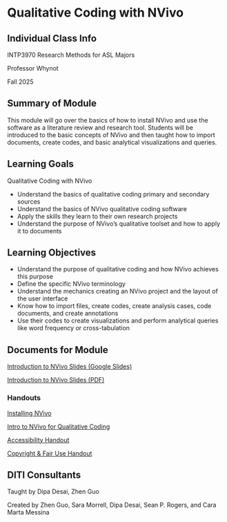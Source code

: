 # Qualitative Coding with NVivo

## Individual Class Info
INTP3970 Research Methods for ASL Majors
<br>


Professor Whynot
<br>


Fall 2025
<br>

## Summary of Module
This module will go over the basics of how to install NVivo and use the software as a literature review and research tool. Students will be introduced to the basic concepts of NVivo and then taught how to import documents, create codes, and basic analytical visualizations and queries.

## Learning Goals
Qualitative Coding with NVivo
* Understand the basics of qualitative coding primary and secondary sources
* Understand the basics of NVivo qualitative coding software 
* Apply the skills they learn to their own research projects
* Understand the purpose of NVivo’s qualitative toolset and how to apply it to documents

## Learning Objectives
* Understand the purpose of qualitative coding and how NVivo achieves this purpose
* Define the specific NVivo terminology
* Understand the mechanics creating an NVivo project and the layout of the user interface
* Know how to import files, create codes, create analysis cases, code documents, and create annotations
* Use their codes to create visualizations and perform analytical queries like word frequency or cross-tabulation


## Documents for Module

 [Introduction to NVivo Slides (Google Slides)](https://docs.google.com/presentation/d/1stiOt9rj7P8_ZMqUW2vjcRthWb-F7L74JcvB7hM19RE/edit?usp=sharing)

 [Introduction to NVivo Slides (PDF)](https://github.com/NULabNortheastern/digitalassignmentshowcase/blob/main/coding_qualitative/FA25-Whynot-INTP3970-NVivo/FA25-Whynot-INTP3970-Nvivo.pdf)


### Handouts
[Installing NVivo](https://github.com/NULabNortheastern/digitalassignmentshowcase/blob/main/handouts/coding_qualitative/Handout-Installing_NVivo.pdf)

[Intro to NVivo for Qualitative Coding](https://github.com/NULabNortheastern/digitalassignmentshowcase/blob/main/handouts/coding_qualitative/Handout-NVivo.pdf)

[Accessibility Handout](https://github.com/NULabNortheastern/digitalassignmentshowcase/blob/main/handouts/general/Handout-Accessibility_in_Digital_Content.pdf)

[Copyright & Fair Use Handout](https://github.com/NULabNortheastern/digitalassignmentshowcase/blob/main/handouts/general/Copyright-Fair-Use.pdf)

## DITI Consultants
Taught by Dipa Desai, Zhen Guo


Created by Zhen Guo, Sara Morrell, Dipa Desai, Sean P. Rogers, and Cara Marta Messina


